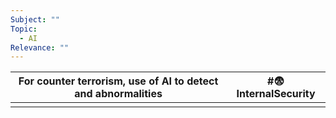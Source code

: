 ```yaml
---
Subject: ""
Topic:
  - AI
Relevance: ""
---
```



| For counter terrorism, use of AI to detect and abnormalities | #😨InternalSecurity |
| ------------------------------------------------------------ | ------------------- |
|                                                              |                     |

